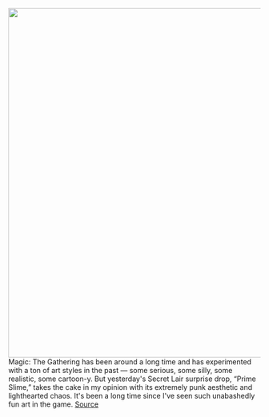 <img src='https://cdn.vox-cdn.com/thumbor/8DVxXMZeo4HpC6hhy1fUVestIkU=/0x0:1200x1200/1200x800/filters:focal(705x183:897x375)/cdn.vox-cdn.com/uploads/chorus_image/image/67221204/VRG_PrimeSlime_Mimeoplasm.0.0.jpg' width='700px' /><br/>
Magic: The Gathering has been around a long time and has experimented with a ton of art styles in the past — some serious, some silly, some realistic, some cartoon-y. But yesterday's Secret Lair surprise drop, “Prime Slime,” takes the cake in my opinion with its extremely punk aesthetic and lighthearted chaos. It's been a long time since I've seen such unabashedly fun art in the game.
<a href='https://www.theverge.com/2020/8/18/21373538/magic-prime-slime-secret-lair-amazing-punk-art'> Source <a/>